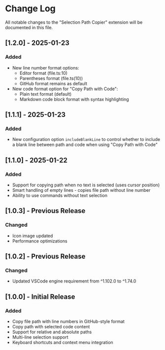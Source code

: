 # Change Log

All notable changes to the "Selection Path Copier" extension will be documented in this file.

## [1.2.0] - 2025-01-23

### Added
- New line number format options:
  - Editor format (file.ts:10)
  - Parentheses format (file.ts(10))
  - GitHub format remains as default
- New code format option for "Copy Path with Code":
  - Plain text format (default)
  - Markdown code block format with syntax highlighting

## [1.1.1] - 2025-01-23

### Added
- New configuration option `includeBlankLine` to control whether to include a blank line between path and code when using "Copy Path with Code"

## [1.1.0] - 2025-01-22

### Added
- Support for copying path when no text is selected (uses cursor position)
- Smart handling of empty lines - copies file path without line number
- Ability to use commands without text selection

## [1.0.3] - Previous Release

### Changed
- Icon image updated
- Performance optimizations

## [1.0.2] - Previous Release

### Changed
- Updated VSCode engine requirement from ^1.102.0 to ^1.74.0

## [1.0.0] - Initial Release

### Added
- Copy file path with line numbers in GitHub-style format
- Copy path with selected code content
- Support for relative and absolute paths
- Multi-line selection support
- Keyboard shortcuts and context menu integration
